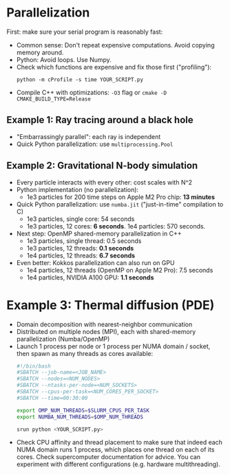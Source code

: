 # Parallelization

First: make sure your serial program is reasonably fast:

- Common sense: Don't repeat expensive computations. Avoid copying memory around.
- Python: Avoid loops. Use Numpy.
- Check which functions are expensive and fix those first ("profiling"):
  ```
  python -m cProfile -s time YOUR_SCRIPT.py
  ```
- Compile C++ with optimizations: `-O3` flag or `cmake -D CMAKE_BUILD_TYPE=Release`

## Example 1: Ray tracing around a black hole

- "Embarrassingly parallel": each ray is independent
- Quick Python parallelization: use `multiprocessing.Pool`

## Example 2: Gravitational N-body simulation

- Every particle interacts with every other: cost scales with N^2
- Python implementation (no parallelization):
    - 1e3 particles for 200 time steps on Apple M2 Pro chip: **13 minutes**
- Quick Python parallelization: use `numba.jit` ("just-in-time" compilation to C)
    - 1e3 particles, single core: 54 seconds
    - 1e3 particles, 12 cores: **6 seconds**. 1e4 particles: 570 seconds.
- Next step: OpenMP shared-memory parallelization in C++
    - 1e3 particles, single thread: 0.5 seconds
    - 1e3 particles, 12 threads: **0.1 seconds**
    - 1e4 particles, 12 threads: **6.7 seconds**
- Even better: Kokkos parallelization can also run on GPU
    - 1e4 particles, 12 threads (OpenMP on Apple M2 Pro): 7.5 seconds
    - 1e4 particles, NVIDIA A100 GPU: **1.1 seconds**

# Example 3: Thermal diffusion (PDE)

- Domain decomposition with nearest-neighbor communication
- Distributed on multiple nodes (MPI), each with shared-memory parallelization
  (Numba/OpenMP)
- Launch 1 process per node or 1 process per NUMA domain / socket, then spawn as
  many threads as cores available:
  ```sh
  #!/bin/bash
  #SBATCH --job-name=<JOB_NAME>
  #SBATCH --nodes=<NUM_NODES>
  #SBATCH --ntasks-per-node=<NUM_SOCKETS>
  #SBATCH --cpus-per-task=<NUM_CORES_PER_SOCKET>
  #SBATCH --time=00:30:00
  
  export OMP_NUM_THREADS=$SLURM_CPUS_PER_TASK
  export NUMBA_NUM_THREADS=$OMP_NUM_THREADS
  
  srun python <YOUR_SCRIPT.py>
  ```
- Check CPU affinity and thread placement to make sure that indeed each
  NUMA domain runs 1 process, which places one thread on each of its cores.
  Check supercomputer documentation for advice. You can experiment with
  different configurations (e.g. hardware multithreading).
